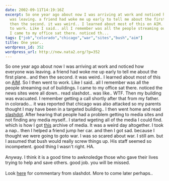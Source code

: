 ```yaml
---
date: 2002-09-11T14:19:16Z
excerpt: So one year ago about now I was arriving at work and noticed how everyone
  was leaving. a friend had woke me up early to tell me about the first plane.. and
  then the second. it was weird.. I learned about most of this on AIM. So I then went
  to work. Like I said.. all I remember was all the people streaming out of buildings.
  I came to my office sat there. noticed th...
tags: ["job","colorado","chicago","war","sites","bush","aim"]
title: One year..
wordpress_id: 352
wordpress_url: http://new.nata2.org/?p=352
---
```


So one year ago about now I was arriving at work and noticed how everyone was leaving. a friend had woke me up early to tell me about the first plane.. and then the second. it was weird.. I learned about most of this on <a href="http://www.aim.com">AIM</a>. So I then went to work. Like I said.. all I remember was all the people streaming out of buildings. I came to my office sat there. noticed the news sites were all down.. read slashdot.. was like.. WTF. Then my building was evacuated. I remember getting a call shortly after that from my father. in colorado... it was reported that chicago was also attacked so my parents thought I may have been in a targeted building.. I then went home and read <a href="http://slashdot.org/article.pl?sid=01/09/11/1547207">slashdot</a>. After hearing that people had a problem getting to media sites and not finding any media myself.. I started wgeting all of the media I could find. which is how I got <a href="https://web.archive.org/web/20030814003134/http://www.nata2.info//?path=pictures%2Fmisc%2F09-11-2001">this</a> archive of media. It was a weird day altogether. I took a nap.. then I helped a friend jump her car. and then I got sad. because I thought we were going to goto war. I was so scared about war. I still am. but I assumed that bush would really screw things up. His staff seemed so incompetent. good thing I wasn't right. HA. <br/><br/>Anyway. I think it is a good time to awknoledge those who gave their lives trying to help and save others. good job. you will be missed. <br/><br/>Look <a href="http://slashdot.org/article.pl?sid=02/09/09/1318236&amp;mode=nested&amp;tid=103&amp;threshold=3">here</a> for commentary from slashdot. More to come later perhaps..
